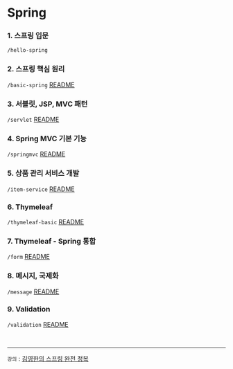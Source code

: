 # Spring


### 1. 스프링 입문

`/hello-spring`

### 2. 스프링 핵심 원리

`/basic-spring`
[README](https://github.com/jmxx219/Spring-Study/tree/main/basic-spring/README.md)


### 3. 서블릿, JSP, MVC 패턴

`/servlet`
[README](https://github.com/jmxx219/Spring-Study/blob/main/servlet/README.md)

### 4. Spring MVC 기본 기능

`/springmvc`
[README](https://github.com/jmxx219/Spring-Study/blob/main/springmvc/README.md)

### 5. 상품 관리 서비스 개발

`/item-service`
[README](https://github.com/jmxx219/Spring-Study/blob/main/item-service/README.md)

### 6. Thymeleaf

`/thymeleaf-basic`
[README](https://github.com/jmxx219/Spring-Study/blob/main/thymeleaf-basic/README.md)


### 7. Thymeleaf - Spring 통합

`/form`
[README](https://github.com/jmxx219/Spring-Study/blob/main/form/README.md)



### 8. 메시지, 국제화

`/message`
[README](https://github.com/jmxx219/Spring-Study/blob/main/message/README.md)


### 9. Validation

`/validation`
[README](https://github.com/jmxx219/Spring-Study/blob/main/validation/README.md)


<br>

---
`강의` : [김영한의 스프링 완전 정복](https://www.inflearn.com/roadmaps/373)
